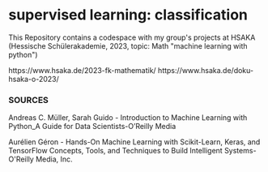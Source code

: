 # supervised learning: classification
<p>This Repository contains a codespace with my group's projects at HSAKA (Hessische Schülerakademie, 2023, topic: Math "machine learning with python")</p> 
https://www.hsaka.de/2023-fk-mathematik/
https://www.hsaka.de/doku-hsaka-o-2023/
<h3>SOURCES</h3>
<p>Andreas C. Müller, Sarah Guido - Introduction to Machine Learning with Python_A Guide for Data Scientists-O’Reilly Media</p> 
<p>Aurélien Géron - Hands-On Machine Learning with Scikit-Learn, Keras, and TensorFlow  Concepts, Tools, and Techniques to Build Intelligent Systems-O'Reilly Media, Inc.</p>
